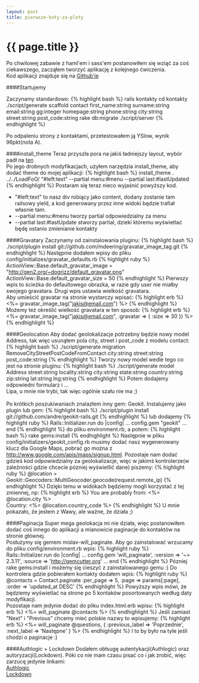 ```yaml
---
layout: post
title: pierwsze-koty-za-ploty 
---
```


# {{ page.title }}
Po chwilowej zabawie z haml'em i sass'em postanowiłem się wziąć za coś ciekawszego, zacząłem tworzyć aplikację z kolejnego ćwiczenia.<br />
Kod aplikacji znajduje się na <a href="http://github.com/Drzazga/kontakty">Github'ie</a>

####Startujemy

Zaczynamy standardowo:
{% highlight bash %}
rails kontakty
cd kontakty
./script/generate scaffold contact first_name:string surname:string email:string gg:integer homepage:string phone:string city:string street:string post_code:string
rake db:migrate
./script/server
{% endhighlight %}

Po odpaleniu strony z kontaktami, przetestowałem ją YSlow, wynik 96pkt(nota A).

####install_theme
Teraz przyszła pora na jakiś ładniejszy layout, wybór padł na <a href="http://www.oswd.org/design/preview/id/3551">ten</a><br />
Po jego drobnych modyfikacjach, użyłem narzędzia install_theme, aby dodać theme do mojej aplikacji:
{% highlight bash %}
install_theme . ../../LoadFoO/ "#left:text" --partial menu:#menu --partial last:#lastUpdated
{% endhighlight %}
Postaram się teraz nieco wyjaśnić powyższy kod.<br />
<ul>
<li>"#left:text" to nasz div robiący jako content, dodany zostanie tam railsowy yield, a kod generowany przez inne widoki będzie trafiał własnie tam. </li>
<li> --partial menu:#menu tworzy partial odpowiedzialny za menu </li>
<li> --partial last:#lastUpdate stworzy partial, dzieki któremu wyświetlać będę ostanio zmienianie kontakty </li>
</ul>

####Gravatary
Zaczynamy od zainstalowania pluginu:
{% highlight bash %}
./script/plugin install git://github.com/mdeering/gravatar_image_tag.git
{% endhighlight %}
Następnie dodałem wpisy do pliku config/initializes/gravatar_defaults.rb
{% highlight ruby %}
ActionView::Base.default_gravatar_image  = "http://gen2.org/~dogrizz/default_gravatar.png"
ActionView::Base.default_gravatar_size = 50
{% endhighlight %}
Pierwszy wpis to ścieżka do defaultowego obrazka, w razie gdy user nie miałby swojego gravatara. Drugi wpis ustawia wielkość gravatara.
<br />Aby umieścić gravatar na stronie wystarczy wpisać:
{% highlight erb %}
  <%= gravatar_image_tag("jakis@email.com") %> 
{% endhighlight %}
Możemy też określić wielkość gravatara w ten sposob:
{% highlight erb %}
  <%= gravatar_image_tag("jakis@email.com", :gravatar => { :size => 30 }) %> 
{% endhighlight %}

####Geolocation
Aby dodać geolokalizacje potrzebny będzie nowy model Address, tak więc usunąłem pola city, street i post_code z modelu contact:
{% highlight bash %}
./script/generate migration RemoveCityStreetPostCodeFromContact city:string street:string post_code:string
{% endhighlight %}
Tworzy nowy model wedle tego co jest na stronie pluginu:
{% highlight bash %}
./script/generate model Address street:string locality:string city:string state:string country:string zip:string lat:string lng:string
{% endhighlight %}
Potem dodajemy odpowiedni formularz i ... <br />
Lipa, u mnie nie trybi, tak więc ogólnie szału nie ma ;)<br /><br />
Po krótkich poszukiwaniach znalazłem inny gem: Geokit.
Instalujemy jako plugin lub gem:
{% highlight bash %}
./script/plugin install git://github.com/andre/geokit-rails.git
{% endhighlight %}
lub dodajemy 
{% highlight ruby %}
Rails::Initializer.run do |config|
...
config.gem "geokit"
...
end
{% endhighlight %}
do pliku environment.rb, a potem:
{% highlight bash %}
rake gems:install
{% endhighlight %}
Następnie w pliku config/initializers/geokit_config.rb musimy dodać nasz wygenerowany klucz dla Google Maps, pobrać go można z http://www.google.com/apis/maps/signup.html.
Pozostaje nam dodać gdzieś kod odpowiedzialny za geolokalizacje, więc w jakimś kontrolerze(w zależności gdzie chcecie pózniej wyświetlić dane) piszemy:
{% highlight ruby %}
@location = Geokit::Geocoders::MultiGeocoder.geocode(request.remote_ip)
{% endhighlight %}
Dzięki temu w widokach będziemy mogli korzystać z tej zmiennej, np:
{% highlight erb %}
You are probably from: <%= @location.city %><br />
 Country: <%= @location.country_code %>
{% endhighlight %}
U mnie pokazało, że jestem z Wawy, ale ważne, że działa ;)

####Paginacja
Super mega geolokacja mi nie działa, więc postanowiłem dodać coś innego do aplikacji a mianowicie paginacje do kontaktów na stronie głównej.<br />
Posłużymy się gemem mislav-will_paginate. Aby go zainstalować wrzucamy do pliku config/environment.rb wpis:
{% highlight ruby %}
  Rails::Initializer.run do |config|
    ...
    config.gem 'will_paginate', :version => '~> 2.3.11', :source => 'http://gemcutter.org'
    ...
  end
{% endhighlight %}
Pózniej rake gems:install i możemy się cieszyć z zainstalowanego gemu :)
Do kontrolera gdzie pobierałem kontakty dodałem wpis:
{% highlight ruby %}
  @contacts = Contact.paginate :per_page => 5, :page => params[:page], :order => 'updated_at DESC'
{% endhighlight %}
Powyższy wpis mówi, że będziemy wyświetlać na strone po 5 kontaków posortowanych według daty modyfikacji.<br />
Pozostaje nam jedynie dodać do pliku index.html.erb wpisu:
{% highlight erb %}
  <%= will_paginate @contacts %>
{% endhighlight %}
Jeśli zamiast "Next" i "Previous" chcemy mieć polskie nazwy to wpisujemy:
{% highlight erb %}
  <%= will_paginate @questions, { 
    :previous_label => 'Poprzednie', 
    :next_label => 'Następne' 
  } %>
{% endhighlight %}
I to by było na tyle jeśli chodzi o paginacje :)

####Authlogic + Lockdown
Dodałem obłsugę autentykacji(Authlogic) oraz autoryzacji(Lockdown).
Póki co nie mam czasu pisać co i jak zrobić, więc zarzucę jedynie linkami: <br />
<a href="http://github.com/binarylogic/authlogic_example">Authlogic</a><br />
<a href="http://stonean.com/">Lockdown</a>
